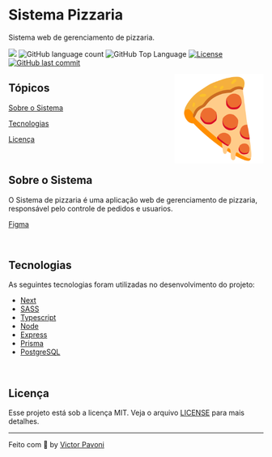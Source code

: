 # Sistema Pizzaria

<p>Sistema web de gerenciamento de pizzaria.</p>

<p>
  <img src="https://img.shields.io/badge/made%20by-VICTOR%20PAVONI-7159c1?style=flat-square">
  <img alt="GitHub language count" src="https://img.shields.io/github/languages/count/victorpavoni/pizzaria-system?color=7159c1&style=flat-square">
  <img alt="GitHub Top Language" src="https://img.shields.io/github/languages/top/victorpavoni/pizzaria-system?color=7159c1&style=flat-square">
  <a href="https://opensource.org/licenses/MIT">
    <img alt="License" src="https://img.shields.io/badge/license-MIT-7159c1?style=flat-square">
  </a>
  <a href="https://github.com/victorpavoni/pizzaria-system/commits/master">
    <img alt="GitHub last commit" src="https://img.shields.io/github/last-commit/victorpavoni/pizzaria-system?color=7159c1&style=flat-square">
  </a>
</p>

<img align="right" src="pizza.png?raw=true" width="35%">

## Tópicos 

[Sobre o Sistema](#sobre-o-sistema)

[Tecnologias](#tecnologias)

[Licença](#licença)

<br>

## Sobre o Sistema

O Sistema de pizzaria é uma aplicação web de gerenciamento de pizzaria, responsável pelo controle de pedidos e usuarios. 

[Figma](https://www.figma.com/file/yTPA50bLeQdJOCrg5sAOqU/Pizzaria-Sujeito?type=design&node-id=0-1&mode=design) 


<br>

## Tecnologias

As seguintes tecnologias foram utilizadas no desenvolvimento do projeto:

- [Next](https://nextjs.org/)
- [SASS](https://devdocs.io/sass/)
- [Typescript](https://devdocs.io/typescript/)
- [Node](https://nodejs.org/en/)
- [Express](https://expressjs.com/)
- [Prisma](https://prisma.io/)
- [PostgreSQL](https://www.postgresql.org/)

<br>

## Licença

Esse projeto está sob a licença MIT. Veja o arquivo [LICENSE](/LICENSE) para mais detalhes.

---

Feito com :purple_heart: by [Victor Pavoni](https://github.com/victorpavoni)
